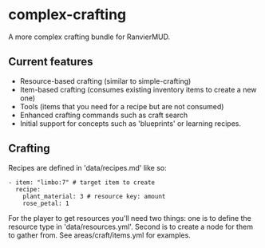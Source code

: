 # complex-crafting

A more complex crafting bundle for RanvierMUD.

## Current features

- Resource-based crafting (similar to simple-crafting)
- Item-based crafting (consumes existing inventory items to create a new one)
- Tools (items that you need for a recipe but are not consumed)
- Enhanced crafting commands such as craft search
- Initial support for concepts such as 'blueprints' or learning recipes.

## Crafting

Recipes are defined in 'data/recipes.md' like so:

```
- item: "limbo:7" # target item to create
  recipe:
    plant_material: 3 # resource key: amount
    rose_petal: 1
```

For the player to get resources you'll need two things: one is to define the resource type in 'data/resources.yml'.
Second is to create a node for them to gather from. See areas/craft/items.yml for examples.